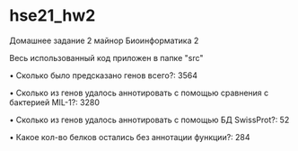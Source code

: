 # hse21_hw2
Домашнее задание 2 майнор Биоинформатика 2

Весь использованный код приложен в папке "src"

• Сколько было предсказано генов всего?: 3564

 • Сколько из генов удалось аннотировать с помощью сравнения с бактерией MIL-1?: 3280
 
 • Сколько из генов удалось аннотировать с помощью БД SwissProt?: 52
 
 • Какое кол-во белков остались без аннотации функции?: 284
